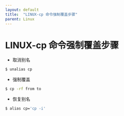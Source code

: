 ```yaml
---
layout: default
title:  "LINUX-cp 命令强制覆盖步骤"
parent: Linux
---
```


# LINUX-cp 命令强制覆盖步骤
- 取消别名
```bash
$ unalias cp
```
- 强制覆盖
```bash
$ cp -rf from to
```
- 恢复别名
```bash
$ alias cp='cp -i'
```



